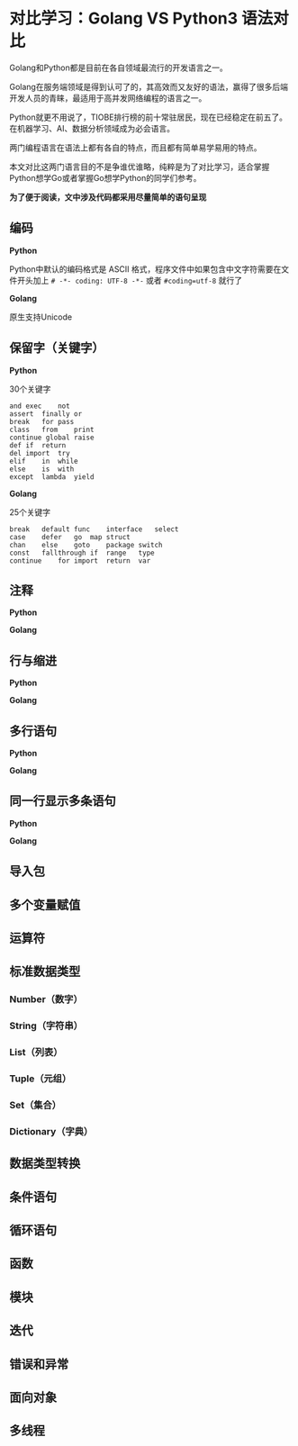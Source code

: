 # 对比学习：Golang VS Python3 语法对比

Golang和Python都是目前在各自领域最流行的开发语言之一。

Golang在服务端领域是得到认可了的，其高效而又友好的语法，赢得了很多后端开发人员的青睐，最适用于高并发网络编程的语言之一。

Python就更不用说了，TIOBE排行榜的前十常驻居民，现在已经稳定在前五了。在机器学习、AI、数据分析领域成为必会语言。

两门编程语言在语法上都有各自的特点，而且都有简单易学易用的特点。

本文对比这两门语言目的不是争谁优谁略，纯粹是为了对比学习，适合掌握Python想学Go或者掌握Go想学Python的同学们参考。

**为了便于阅读，文中涉及代码都采用尽量简单的语句呈现**


## 编码

**Python**

Python中默认的编码格式是 ASCII 格式，程序文件中如果包含中文字符需要在文件开头加上 `# -*- coding: UTF-8 -*-` 或者 `#coding=utf-8` 就行了

**Golang**

原生支持Unicode

## 保留字（关键字）

**Python**

30个关键字

```
and	exec	not
assert	finally	or
break	for	pass
class	from	print
continue global	raise
def	if	return
del	import	try
elif	in	while
else	is	with
except	lambda	yield
```

**Golang**

25个关键字

```
break	default	func	interface	select
case	defer	go	map	struct
chan	else	goto	package	switch
const	fallthrough	if	range	type
continue	for	import	return	var
```

## 注释

**Python**

**Golang**

## 行与缩进

**Python**

**Golang**


## 多行语句

**Python**

**Golang**


## 同一行显示多条语句

**Python**

**Golang**


## 导入包

## 多个变量赋值

## 运算符

## 标准数据类型

### Number（数字）

### String（字符串）

### List（列表）

### Tuple（元组）

### Set（集合）

### Dictionary（字典）

## 数据类型转换

## 条件语句

## 循环语句

## 函数

## 模块

## 迭代

## 错误和异常

## 面向对象

## 多线程
